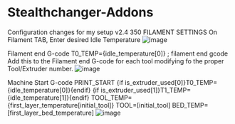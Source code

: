 # Stealthchanger-Addons
Configuration changes for my setup v2.4 350
FILAMENT SETTINGS
On Filament TAB, Enter desired Idle Temperature
![image](https://github.com/user-attachments/assets/b5611076-c7e6-4584-8a43-210c9998d1d5)

Filament end G-code
T0_TEMP={idle_temperature[0]} ; filament end gcode Add this to the Filament end G-code for each tool modifying fo the proper Tool/Extruder number.
![image](https://github.com/user-attachments/assets/9a2b3d35-9403-4902-973b-2f5188b560b6)

Machine Start G-code
PRINT_START {if is_extruder_used[0]}T0_TEMP={idle_temperature[0]}{endif} {if is_extruder_used[1]}T1_TEMP={idle_temperature[1]}{endif} TOOL_TEMP={first_layer_temperature[initial_tool]} TOOL=[initial_tool] BED_TEMP=[first_layer_bed_temperature]
![image](https://github.com/user-attachments/assets/91860d24-2eb0-4584-bf62-5e1ca655a351)
